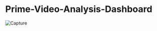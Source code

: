# Prime-Video-Analysis-Dashboard
![Capture](https://github.com/user-attachments/assets/050fad38-6cfb-42f4-a7dd-e01408891bfd)
